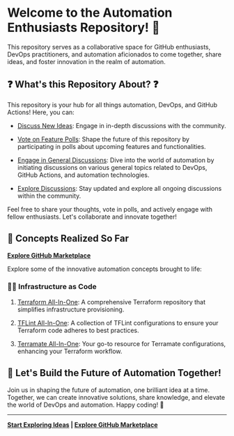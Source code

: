 # Welcome to the Automation Enthusiasts Repository! 🤖

This repository serves as a collaborative space for GitHub enthusiasts, DevOps practitioners, and automation aficionados to come together, share ideas, and foster innovation in the realm of automation.

## ❓ What's this Repository About? ❓

This repository is your hub for all things automation, DevOps, and GitHub Actions! Here, you can:

- [Discuss New Ideas](https://github.com/m4s-b3n/github-actions-overview/discussions/categories/ideas): Engage in in-depth discussions with the community.

- [Vote on Feature Polls](https://github.com/m4s-b3n/github-actions-overview/discussions/categories/polls): Shape the future of this repository by participating in polls about upcoming features and functionalities.

- [Engage in General Discussions](https://github.com/m4s-b3n/github-actions-overview/discussions/categories/general): Dive into the world of automation by initiating discussions on various general topics related to DevOps, GitHub Actions, and automation technologies.

- [Explore Discussions](https://github.com/m4s-b3n/github-actions-overview/discussions): Stay updated and explore all ongoing discussions within the community.

Feel free to share your thoughts, vote in polls, and actively engage with fellow enthusiasts. Let's collaborate and innovate together!

## 🚀 Concepts Realized So Far

**[Explore GitHub Marketplace](https://github.com/marketplace?category=&type=&verification=&query=m4s-b3n)**

Explore some of the innovative automation concepts brought to life:

### 👷‍♀️ Infrastructure as Code

1. [Terraform All-In-One](https://github.com/m4s-b3n/terraform-all-in-one): A comprehensive Terraform repository that simplifies infrastructure provisioning.

2. [TFLint All-In-One](https://github.com/m4s-b3n/tflint-all-in-one): A collection of TFLint configurations to ensure your Terraform code adheres to best practices.

3. [Terramate All-In-One](https://github.com/m4s-b3n/terramate-all-in-one): Your go-to resource for Terramate configurations, enhancing your Terraform workflow.

## 🎉 Let's Build the Future of Automation Together!

Join us in shaping the future of automation, one brilliant idea at a time. Together, we can create innovative solutions, share knowledge, and elevate the world of DevOps and automation. Happy coding! 🚀

---

**[Start Exploring Ideas](https://github.com/m4s-b3n/github-actions-overview/discussions) | [Explore GitHub Marketplace](https://github.com/marketplace?category=&type=&verification=&query=m4s-b3n)**
